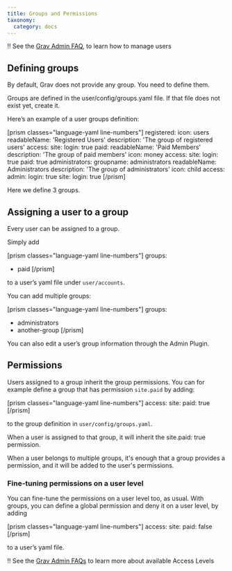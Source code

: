 ```yaml
---
title: Groups and Permissions
taxonomy:
  category: docs
---
```


!! See the [Grav Admin FAQ](https://learn.getgrav.org/admin-panel/faq#adding-and-managing-users), to learn how to manage users

## Defining groups

By default, Grav does not provide any group. You need to define them.

Groups are defined in the user/config/groups.yaml file. If that file does not exist yet, create it.

Here’s an example of a user groups definition:

[prism classes="language-yaml line-numbers"]
registered:
  icon: users
  readableName: 'Registered Users'
  description: 'The group of registered users'
  access:
    site:
      login: true
paid:
  readableName: 'Paid Members'
  description: 'The group of paid members'
  icon: money
  access:
    site:
      login: true
      paid: true
administrators:
  groupname: administrators
  readableName: Administrators
  description: 'The group of administrators'
  icon: child
  access:
    admin:
      login: true
    site:
      login: true
[/prism]

Here we define 3 groups.

## Assigning a user to a group

Every user can be assigned to a group.

Simply add

[prism classes="language-yaml line-numbers"]
groups: 
  - paid
[/prism]

to a user’s yaml file under `user/accounts`.

You can add multiple groups:

[prism classes="language-yaml line-numbers"]
groups:
  - administrators
  - another-group
[/prism]

You can also edit a user’s group information through the Admin Plugin.

## Permissions

Users assigned to a group inherit the group permissions. You can for example define a group that has permission `site.paid` by adding:

[prism classes="language-yaml line-numbers"]
access:
  site:
    paid: true
[/prism]

to the group definition in `user/config/groups.yaml`.

When a user is assigned to that group, it will inherit the site.paid: true permission.

When a user belongs to multiple groups, it's enough that a group provides a permission, and it will be added to the user's permissions.

### Fine-tuning permissions on a user level

You can fine-tune the permissions on a user level too, as usual. With groups, you can define a global permission and deny it on a user level, by adding

[prism classes="language-yaml line-numbers"]
access:
  site:
    paid: false
[/prism]

to a user’s yaml file.

!! See the [Grav Admin FAQs](https://learn.getgrav.org/16/admin-panel/faq#managing-acl) to learn more about available Access Levels
